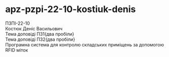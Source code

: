 # apz-pzpi-22-10-kostiuk-denis   
ПЗПІ-22-10   
Костюк Деніс Васильович  
Тема доповіді ПЗ1{два пробіли}  
Тема доповіді ПЗ2{два пробіли}  
Програмна система для контролю складських приміщень за допомогою RFID міток  
